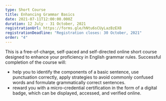 ```yaml
---
type: Short Course
title: Enhancing Grammar Basics
date: 2021-07-11T12:00:00.000Z
duration: 12 July - 31 October, 2021
registrationUrl: https://forms.gle/hNtu6sCUyLazBzEX8
registrationDeadline: "Registration closes: 30 October, 2021"
order: "4"
---
```


This is a free-of-charge, self-paced and self-directed online short
course designed to enhance your proficiency in English grammar
rules. Successful completion of the course will:

- help you to identify the components of a basic sentence, use punctuation correctly, apply strategies to avoid commonly confused words and formulate grammatically correct sentences.
- reward you with a micro-credential certification in the form of a digital badge, which can be displayed, accessed, and verified online.
